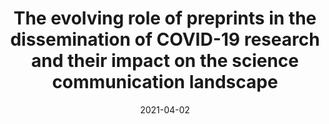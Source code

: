 ---
title: "The evolving role of preprints in the dissemination of COVID-19 research and their impact on the science communication landscape"
authors:
- Nicholas Fraser
- lbrierley
- Gautam Dey
- Jessica Polka
- Máté Pálfy
- Federico Nanni
- Jonathon Coates

author_notes:
- "Equal contribution"
- "Equal contribution"


date: "2021-04-02"
doi: "10.1371/journal.pbio.3000959"

publication_types: ["article-journal"]

publication: "*PLoS Biology*, 19(4): e3000959"
publication_short: ""

featured: false

links:
- name: Full text
  url: https://journals.plos.org/plosbiology/article?id=10.1371/journal.pbio.3000959
url_code: https://github.com/preprinting-a-pandemic/pandemic_preprints

image:
  placement: 2
  caption: Growth of journal articles and preprints related to COVID-19 in the first 6 months of the pandemic.
  preview_only: false

# Associated Projects (optional).
#   Associate this publication with one or more of your projects.
#   Simply enter your project's folder or file name without extension.
#   E.g. `internal-project` references `content/project/internal-project/index.md`.
#   Otherwise, set `projects: []`.
projects: []
---